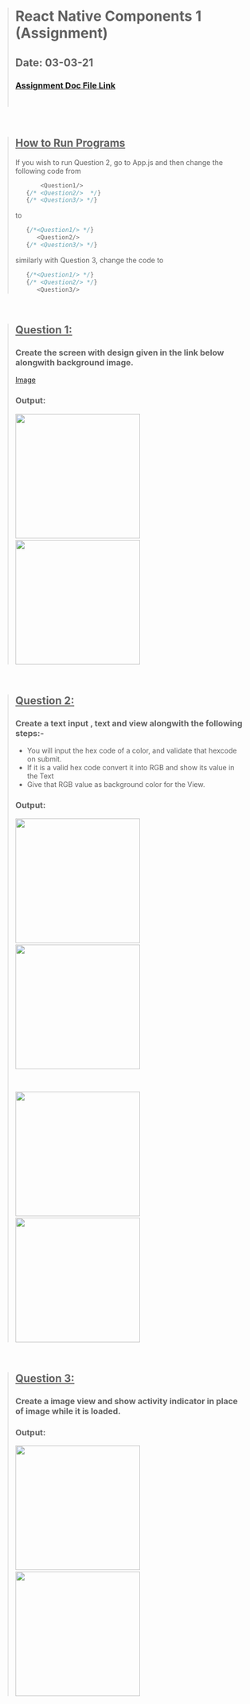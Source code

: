># React Native Components 1 (Assignment)
> ## Date: 03-03-21   
>### [Assignment Doc File Link](https://docs.google.com/document/d/1W2O1i7U4Vjb38tbCAFljowz1w3KeTzTq7DI53qIAOAE/edit?usp=sharing)
> <br>

<br>

> ## <ins>How to Run Programs</ins>
>If you wish to run Question 2, go to App.js and then change the following code from  
>```js
>        <Question1/>
>    {/* <Question2/>  */}
>    {/* <Question3/> */}
>```
>to
>```js
>    {/*<Question1/> */}
>       <Question2/>  
>    {/* <Question3/> */}
>```
>similarly with Question 3, change the code to
>```js
>    {/*<Question1/> */}
>    {/* <Question2/> */}
>       <Question3/>  
>``` 

<br>

> ## <ins>Question 1:</ins> 
> ### Create the screen with design given in the link below alongwith background  image.
> [Image](https://drive.google.com/file/d/1ot21Mo6zOgiY1gkDPyLw82FKe82eSXws/view?usp=sharing)
>
>### Output: 
>
> <img width="250" src ="./asset/output/q1o1.png"> &nbsp;
> <img width="250" src ="./asset/output/q1o2.png">

<br> 

> ## <ins>Question 2:</ins> 
> ### Create a text input , text and view alongwith the following steps:-
> - You will input the hex code of a color, and validate that hexcode on submit.
> - If it is a valid hex code convert it into RGB and show its value in the Text
> - Give that RGB value as background color for the View.
>
>### Output: 
>
><img width="250" src ="./asset/output/q2o1.png"> &nbsp;
><img width="250" src ="./asset/output/q2o2.png">
>
><br>
>
><img width="250" src ="./asset/output/q2o3.png"> &nbsp;
><img width="250" src ="./asset/output/q2o4.png">

<br>

>## <ins>Question 3:</ins> 
> ### Create a image view and show activity indicator in place of image while it is loaded.
>
>### Output:
>
><img width="250" src ="./asset/output/q3o1.png"> &nbsp;
><img width="250" src ="./asset/output/q3o2.png">

